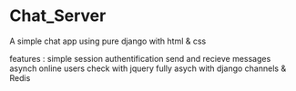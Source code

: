# Chat_Server


A simple chat app using pure django with html & css 

features : 
simple session authentification 
send and recieve messages 
asynch online users check with jquery 
fully asych with django channels & Redis 


